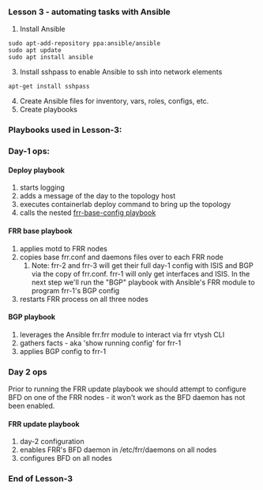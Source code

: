 ### Lesson 3 - automating tasks with Ansible

1. Install Ansible
```
sudo apt-add-repository ppa:ansible/ansible
sudo apt update
sudo apt install ansible

```

3. Install sshpass to enable Ansible to ssh into network elements
```
apt-get install sshpass
```

4. Create Ansible files for inventory, vars, roles, configs, etc.
5. Create playbooks

### Playbooks used in Lesson-3:

### Day-1 ops:

#### Deploy playbook
1. starts logging
2. adds a message of the day to the topology host
3. executes containerlab deploy command to bring up the topology
4. calls the nested [frr-base-config playbook](ansible/lesson-3-frr-base-playbook.yml) 

#### FRR base playbook
1. applies motd to FRR nodes
2. copies base frr.conf and daemons files over to each FRR node
   1. Note: frr-2 and frr-3 will get their full day-1 config with ISIS and BGP via the copy of frr.conf. frr-1 will only get interfaces and ISIS. In the next step we'll run the "BGP" playbook with Ansible's FRR module to program frr-1's BGP config
3. restarts FRR process on all three nodes

#### BGP playbook
1. leverages the Ansible frr.frr module to interact via frr vtysh CLI
2. gathers facts - aka 'show running config' for frr-1
3. applies BGP config to frr-1


### Day 2 ops
Prior to running the FRR update playbook we should attempt to configure BFD on one of the FRR nodes - it won't work as the BFD daemon has not been enabled.

#### FRR update playbook
1. day-2 configuration
2. enables FRR's BFD daemon in /etc/frr/daemons on all nodes
3. configures BFD on all nodes

### End of Lesson-3


















